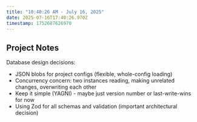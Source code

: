 ```yaml
---
title: "10:40:26 AM - July 16, 2025"
date: 2025-07-16T17:40:26.970Z
timestamp: 1752687626970
---
```


## Project Notes

Database design decisions:
- JSON blobs for project configs (flexible, whole-config loading)
- Concurrency concern: two instances reading, making unrelated changes, overwriting each other
- Keep it simple (YAGNI) - maybe just version number or last-write-wins for now
- Using Zod for all schemas and validation (important architectural decision)
